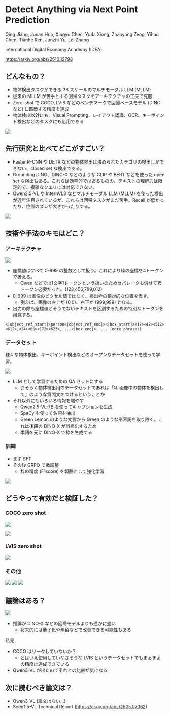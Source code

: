 # Detect Anything via Next Point Prediction

Qing Jiang, Junan Huo, Xingyu Chen, Yuda Xiong, Zhaoyang Zeng, Yihao Chen, Tianhe Ren, Junzhi Yu, Lei Zhang

International Digital Economy Academy (IDEA)

https://arxiv.org/abs/2510.12798

## どんなもの？
- 物体検出タスクができる 3B スケールのマルチモーダル LLM (MLLM)
- 従来の MLLM が苦手とする回帰タスクをアーキテクチャの工夫で克服
- Zero-shot で COCO, LVIS などのベンチマークで回帰ベースモデル (DINO など) に匹敵する精度を達成
- 物体検出以外にも、Visual Prompting、レイアウト認識、OCR、キーポイント検出などのタスクにも応用できる

![](rex_omni/outline.png)

## 先行研究と比べてどこがすごい？

- Faster R-CNN や DETR などの物体検出は決められたカテゴリの検出しかできない、closed set な検出である。
- Grounding DINO、DINO-X などのような CLIP や BERT などを使った open set な検出もある。これらは効率的ではあるものの、テキストの理解力は限定的で、複雑なクエリには対応できない。
- Qwen2.5-VL や InternVL3 などマルチモーダル LLM (MLLM) を使った検出が近年注目されているが、これらは回帰タスクがまだ苦手。Recall が低かったり、位置のズレが大きかったりする。

![](rex_omni/det_by_mllm.png)

## 技術や手法のキモはどこ？

### アーキテクチャ

![](rex_omni/arch.png)

- 座標値はすべて 0-999 の整数として扱う。これにより枠の座標を4トークンで扱える。
  - Qwen などでは1文字1トークンという扱いのためセパレータも併せて15トークン必要だった。(123,456,789,012)
- 0-999 は画像のピクセル値ではなく、検出枠の相対的な位置を表す。
  - 例えば、画像の左上が (0,0)、右下が (999,999) となる。
- 出力の際も座標値とそうでないテキストを区別するための特別なトークンを用意する。

```
<|object_ref_start|>person<|object_ref_end|><|box_start|><12><42><512><612>,<24><66><172><623>, ...<|box_end|>, ... (more phrases)
```

### データセット

様々な物体検出、キーポイント検出などのオープンなデータセットを使って学習。

![](rex_omni/datasets.png)

- LLM として学習するための QA セットにする
  - おそらく物体検出用のデータセットであれば「Q. 画像中の物体を検出して」のような質問文をつけるということか
- それ以外にもいろいろ情報を増やす
  - Qwen2.5-VL-7B を使ってキャプションを生成
  - SpaCy を使って名詞を抽出
  - Green Lemon のような文言から Green のような形容詞を取り除く。これは後段の DINO-X が誤検出するため
  - 単語を元に DINO-X で枠を生成する

### 訓練

- まず SFT
- その後 GRPO で微調整
  - 枠の精度 (F1score) を報酬として強化学習

![](rex_omni/training.png)

## どうやって有効だと検証した？

### COCO zero shot

![](rex_omni/result_coco.png)

![](rex_omni/visualize_coco.png)

### LVIS zero shot

![](rex_omni/result_lvis.png)

### その他

![](rex_omni/refobj.png)
![](rex_omni/result_layout.png)
![](rex_omni/result_ocr.png)

## 議論はある？

![](rex_omni/infer_speed.png)

- 推論が DINO-X などの回帰モデルよりも遥かに遅い
  - 将来的には量子化や蒸留などで改善できる可能性もある

私見

- COCO はリークしていないか？
  - とはいえ使用していなさそうな LVIS というデータセットでもまぁまぁの精度は達成できている
- Qwen3-VL が出たのでそれとの比較が気になる

## 次に読むべき論文は？

- Qwen3-VL (論文はない...)
- Seed1.5-VL Technical Report (https://arxiv.org/abs/2505.07062)
